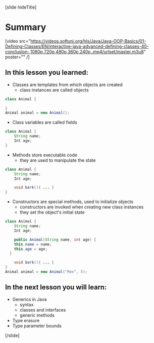 [slide hideTitle]
# Summary

[video src="https://videos.softuni.org/hls/Java/Java-OOP-Basics/01-Defining-Classes/EN/interactive-java-advanced-defining-classes-40-conclusion-,1080p,720p,480p,360p,240p,.mp4/urlset/master.m3u8" poster="" /]

## In this lesson you learned:

- Classes are templates from which objects are created
    - class instances are called objects
    
```java
class Animal { 
    
}
Animal animal = new Animal();
```

- Class variables are called fields

```java
class Animal { 
    String name;
    Int age;
}
```

- Methods store executable code
    - they are used to manipulate the state

```java
class Animal { 
    String name;
    Int age;

    void bark(){ ... }
}
```

- Constructors are special methods, used to initialize objects
    - constructors are invoked when creating new class instances
    - they set the object's initial state
    
```java
class Animal { 
    String name;
    Int age;

    public Animal(String name, int age) {
    this.name = name;
    this.age = age;
  }

    void bark(){ ... }
}
Animal animal = new Animal("Rex", 5);
```

## In the next lesson you will learn:

- Generics in Java 
    - syntax
    - classes and interfaces
    - generic methods
- Type erasure
- Type parameter bounds


[/slide]

